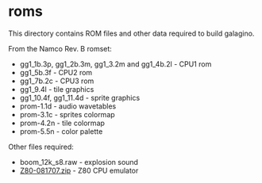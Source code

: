 # roms

This directory contains ROM files and other data required to
build galagino. 

From the Namco Rev. B romset:

* gg1_1b.3p, gg1_2b.3m, gg1_3.2m and gg1_4b.2l - CPU1 rom
* gg1_5b.3f - CPU2 rom
* gg1_7b.2c - CPU3 rom
* gg1_9.4l - tile graphics
* gg1_10.4f, gg1_11.4d - sprite graphics
* prom-1.1d - audio wavetables
* prom-3.1c - sprites colormap
* prom-4.2n - tile colormap
* prom-5.5n - color palette

Other files required:

* boom_12k_s8.raw - explosion sound
* [Z80-081707.zip](http://fms.komkon.org/EMUL8/Z80-081707.zip) - Z80 CPU emulator
